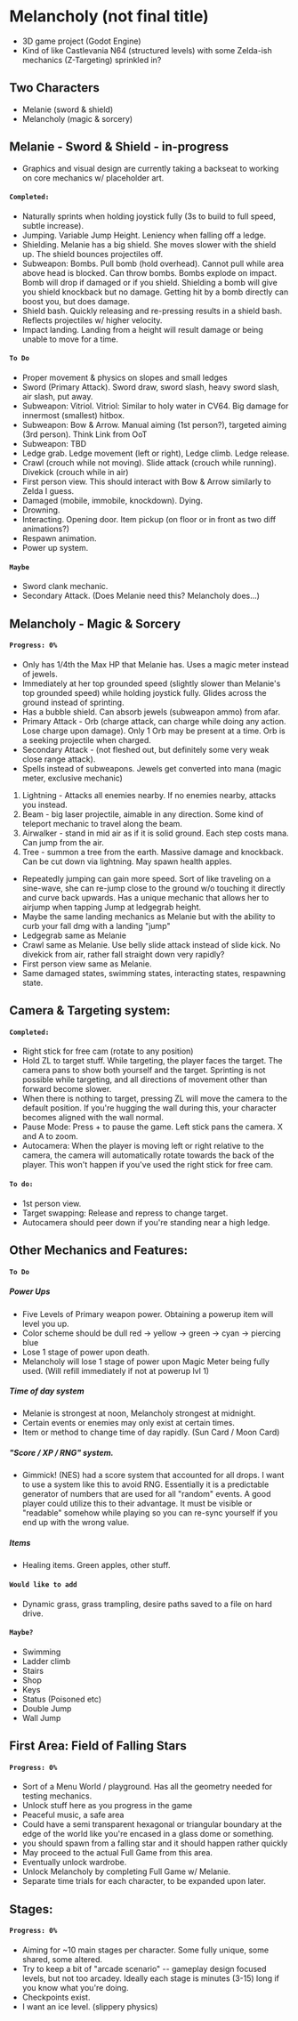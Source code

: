 # Melancholy (not final title)

- 3D game project (Godot Engine)
- Kind of like Castlevania N64 (structured levels) with some Zelda-ish mechanics (Z-Targeting) sprinkled in?


## Two Characters

- Melanie (sword & shield)
- Melancholy (magic & sorcery)


## Melanie - Sword & Shield - in-progress
- Graphics and visual design are currently taking a backseat to working on core mechanics w/ placeholder art.

#### `Completed:`
- Naturally sprints when holding joystick fully (3s to build to full speed, subtle increase).
- Jumping. Variable Jump Height. Leniency when falling off a ledge.
- Shielding. Melanie has a big shield. She moves slower with the shield up. The shield bounces projectiles off. 
- Subweapon: Bombs. Pull bomb (hold overhead). Cannot pull while area above head is blocked. Can throw bombs. Bombs explode on impact. Bomb will drop if damaged or if you shield. Shielding a bomb will give you shield knockback but no damage. Getting hit by a bomb directly can boost you, but does damage.
- Shield bash. Quickly releasing and re-pressing results in a shield bash. Reflects projectiles w/ higher velocity.
- Impact landing. Landing from a height will result damage or being unable to move for a time.

#### `To Do`
- Proper movement & physics on slopes and small ledges
- Sword (Primary Attack). Sword draw, sword slash, heavy sword slash, air slash, put away.
- Subweapon: Vitriol. Vitriol: Similar to holy water in CV64. Big damage for innermost (smallest) hitbox. 
- Subweapon: Bow & Arrow. Manual aiming (1st person?), targeted aiming (3rd person). Think Link from OoT
- Subweapon: TBD
- Ledge grab. Ledge movement (left or right), Ledge climb. Ledge release.
- Crawl (crouch while not moving). Slide attack (crouch while running). Divekick (crouch while in air)
- First person view. This should interact with Bow & Arrow similarly to Zelda I guess.
- Damaged (mobile, immobile, knockdown). Dying.
- Drowning.
- Interacting. Opening door. Item pickup (on floor or in front as two diff animations?)
- Respawn animation.
- Power up system.

#### `Maybe`
- Sword clank mechanic.
- Secondary Attack. (Does Melanie need this? Melancholy does...)


## Melancholy - Magic & Sorcery

#### `Progress: 0%`

- Only has 1/4th the Max HP that Melanie has. Uses a magic meter instead of jewels.
- Immediately at her top grounded speed (slightly slower than Melanie's top grounded speed) while holding joystick fully. Glides across the ground instead of sprinting.
- Has a bubble shield. Can absorb jewels (subweapon ammo) from afar.
- Primary Attack - Orb (charge attack, can charge while doing any action. Lose charge upon damage). Only 1 Orb may be present at a time. Orb is a seeking projectile when charged.
- Secondary Attack - (not fleshed out, but definitely some very weak close range attack).
- Spells instead of subweapons. Jewels get converted into mana (magic meter, exclusive mechanic)
1. Lightning - Attacks all enemies nearby. If no enemies nearby, attacks you instead.
2. Beam - big laser projectile, aimable in any direction. Some kind of teleport mechanic to travel along the beam.
3. Airwalker - stand in mid air as if it is solid ground. Each step costs mana. Can jump from the air.
4. Tree - summon a tree from the earth. Massive damage and knockback. Can be cut down via lightning. May spawn health apples.
- Repeatedly jumping can gain more speed. Sort of like traveling on a sine-wave, she can re-jump close to the ground w/o touching it directly and curve back upwards. Has a unique mechanic that allows her to airjump when tapping Jump at ledgegrab height.
- Maybe the same landing mechanics as Melanie but with the ability to curb your fall dmg with a landing "jump"
- Ledgegrab same as Melanie
- Crawl same as Melanie. Use belly slide attack instead of slide kick. No divekick from air, rather fall straight down very rapidly?
- First person view same as Melanie.
- Same damaged states, swimming states, interacting states, respawning state.


## Camera & Targeting system:

#### `Completed:`
- Right stick for free cam (rotate to any position)
- Hold ZL to target stuff. While targeting, the player faces the target. The camera pans to show both yourself and the target. Sprinting is not possible while targeting, and all directions of movement other than forward become slower.
- When there is nothing to target, pressing ZL will move the camera to the default position. If you're hugging the wall during this, your character becomes aligned with the wall normal. 
- Pause Mode: Press + to pause the game. Left stick pans the camera. X and A to zoom.
- Autocamera: When the player is moving left or right relative to the camera, the camera will automatically rotate towards the back of the player. This won't happen if you've used the right stick for free cam.

#### `To do:`
- 1st person view.
- Target swapping: Release and repress to change target.
- Autocamera should peer down if you're standing near a high ledge.

## Other Mechanics and Features:

#### `To Do`

##### Power Ups
- Five Levels of Primary weapon power. Obtaining a powerup item will level you up.
- Color scheme should be dull red -> yellow -> green -> cyan -> piercing blue
- Lose 1 stage of power upon death.
- Melancholy will lose 1 stage of power upon Magic Meter being fully used. (Will refill immediately if not at powerup lvl 1)

##### Time of day system
- Melanie is strongest at noon, Melancholy strongest at midnight.
- Certain events or enemies may only exist at certain times.
- Item or method to change time of day rapidly. (Sun Card / Moon Card)

##### "Score / XP / RNG" system.
- Gimmick! (NES) had a score system that accounted for all drops. I want to use a system like this to avoid RNG. Essentially it is a predictable generator of numbers that are used for all "random" events. A good player could utilize this to their advantage. It must be visible or "readable" somehow while playing so you can re-sync yourself if you end up with the wrong value.

##### Items
- Healing items. Green apples, other stuff.

#### `Would like to add`

- Dynamic grass, grass trampling, desire paths saved to a file on hard drive.

#### `Maybe?`
- Swimming
- Ladder climb
- Stairs
- Shop
- Keys
- Status (Poisoned etc)
- Double Jump
- Wall Jump


## First Area: Field of Falling Stars
#### `Progress: 0%`
- Sort of a Menu World / playground. Has all the geometry needed for testing mechanics.
- Unlock stuff here as you progress in the game
- Peaceful music, a safe area
- Could have a semi transparent hexagonal or triangular boundary at the edge of the world like you're encased in a glass dome or something.
- you should spawn from a falling star and it should happen rather quickly
- May proceed to the actual Full Game from this area.
- Eventually unlock wardrobe. 
- Unlock Melancholy by completing Full Game w/ Melanie.
- Separate time trials for each character, to be expanded upon later.

## Stages:
#### `Progress: 0%`
- Aiming for ~10 main stages per character. Some fully unique, some shared, some altered.
- Try to keep a bit of "arcade scenario" -- gameplay design focused levels, but not too arcadey. Ideally each stage is minutes (3-15) long if you know what you're doing.
- Checkpoints exist. 
- I want an ice level. (slippery physics)
